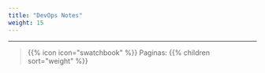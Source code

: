 ```yaml
---
title: "DevOps Notes"
weight: 15
---
```


---
> {{% icon icon="swatchbook" %}} Paginas:
> {{% children sort="weight" %}}
